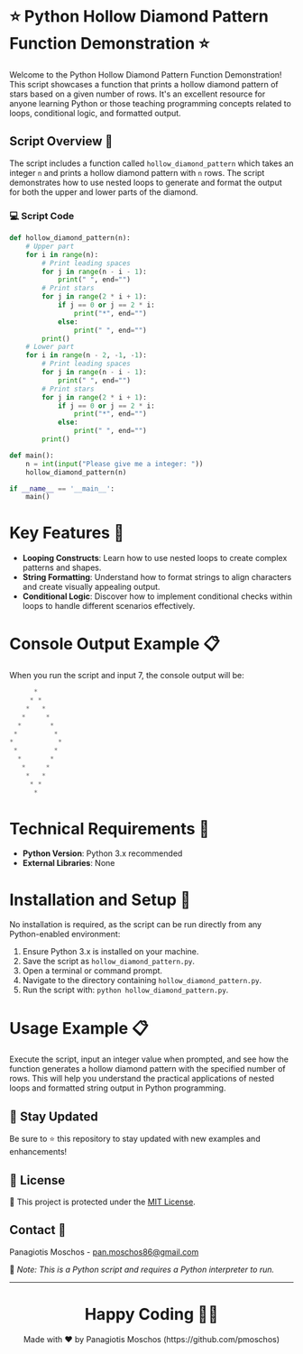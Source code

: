 # ⭐ Python Hollow Diamond Pattern Function Demonstration ⭐

Welcome to the Python Hollow Diamond Pattern Function Demonstration! This script showcases a function that prints a hollow diamond pattern of stars based on a given number of rows. It's an excellent resource for anyone learning Python or those teaching programming concepts related to loops, conditional logic, and formatted output.

## Script Overview 📘

The script includes a function called `hollow_diamond_pattern` which takes an integer `n` and prints a hollow diamond pattern with `n` rows. The script demonstrates how to use nested loops to generate and format the output for both the upper and lower parts of the diamond.

### :computer: Script Code

```python
def hollow_diamond_pattern(n):
    # Upper part
    for i in range(n):
        # Print leading spaces
        for j in range(n - i - 1):
            print(" ", end="")
        # Print stars
        for j in range(2 * i + 1):
            if j == 0 or j == 2 * i:
                print("*", end="")
            else:
                print(" ", end="")
        print()
    # Lower part
    for i in range(n - 2, -1, -1):
        # Print leading spaces
        for j in range(n - i - 1):
            print(" ", end="")
        # Print stars
        for j in range(2 * i + 1):
            if j == 0 or j == 2 * i:
                print("*", end="")
            else:
                print(" ", end="")
        print()

def main():
    n = int(input("Please give me a integer: "))
    hollow_diamond_pattern(n)

if __name__ == '__main__':
    main()
```

# Key Features 🌟
- **Looping Constructs**: Learn how to use nested loops to create complex patterns and shapes.
- **String Formatting**: Understand how to format strings to align characters and create visually appealing output.
- **Conditional Logic**: Discover how to implement conditional checks within loops to handle different scenarios effectively.

# Console Output Example 📋
When you run the script and input 7, the console output will be:

```python
      *
     * *
    *   *
   *     *
  *       *
 *         *
*           *
 *         *
  *       *
   *     *
    *   *
     * *
      *
```

# Technical Requirements 🔧
- **Python Version**: Python 3.x recommended
- **External Libraries**: None

# Installation and Setup 🚀
No installation is required, as the script can be run directly from any Python-enabled environment:

1. Ensure Python 3.x is installed on your machine.
2. Save the script as `hollow_diamond_pattern.py`.
3. Open a terminal or command prompt.
4. Navigate to the directory containing `hollow_diamond_pattern.py`.
5. Run the script with: `python hollow_diamond_pattern.py`.

# Usage Example 📋
Execute the script, input an integer value when prompted, and see how the function generates a hollow diamond pattern with the specified number of rows. This will help you understand the practical applications of nested loops and formatted string output in Python programming.

## 📢 Stay Updated

Be sure to ⭐ this repository to stay updated with new examples and enhancements!

## 📄 License
🔐 This project is protected under the [MIT License](https://mit-license.org/).


## Contact 📧
Panagiotis Moschos - pan.moschos86@gmail.com

🔗 *Note: This is a Python script and requires a Python interpreter to run.*

---
<h1 align=center>Happy Coding 👨‍💻 </h1>

<p align="center">
  Made with ❤️ by Panagiotis Moschos (https://github.com/pmoschos)
</p>